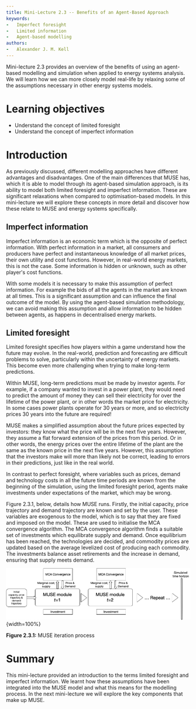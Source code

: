 ```yaml
---
title: Mini-Lecture 2.3 -- Benefits of an Agent-Based Approach
keywords:
-   Imperfect foresight
-   Limited information
-   Agent-based modelling
authors:
-   Alexander J. M. Kell
---
```


Mini-lecture 2.3 provides an overview of the benefits of using an agent-based modelling and simulation when applied to energy systems analysis. We will learn how we can more closely model real-life by relaxing some of the assumptions necessary in other energy systems models.

# Learning objectives

- Understand the concept of limited foresight
- Understand the concept of imperfect information

# Introduction

As previously discussed, different modelling approaches have different advantages and disadvantages. One of the main differences that MUSE has, which it is able to model through its agent-based simulation approach, is its ability to model both limited foresight and imperfect information. These are significant relaxations when compared to optimisation-based models. In this mini-lecture we will explore these concepts in more detail and discover how these relate to MUSE and energy systems specifically.

## Imperfect information

Imperfect information is an economic term which is the opposite of perfect information. With perfect information in a market, all consumers and producers have perfect and instantaneous knowledge of all market prices, their own utility and cost functions. However, in real-world energy markets, this is not the case. Some information is hidden or unknown, such as other player's cost functions.

With some models it is necessary to make this assumption of perfect information. For example the bids of all the agents in the market are known at all times. This is a significant assumption and can influence the final outcome of the model. By using the agent-based simulation methodology, we can avoid making this assumption and allow information to be hidden between agents, as happens in decentralised energy markets.

## Limited foresight

Limited foresight specifies how players within a game understand how the future may evolve. In the real-world, prediction and forecasting are difficult problems to solve, particularly within the uncertainty of energy markets. This become even more challenging when trying to make long-term predictions.

Within MUSE, long-term predictions must be made by investor agents. For example, if a company wanted to invest in a power plant, they would need to predict the amount of money they can sell their electricity for over the lifetime of the power plant, or in other words the market price for electricity. In some cases power plants operate for 30 years or more, and so electricity prices 30 years into the future are required!

MUSE makes a simplified assumption about the future prices expected by investors: they know what the price will be in the next five years. However, they assume a flat forward extension of the prices from this period. Or in other words, the energy prices over the entire lifetime of the plant are the same as the known price in the next five years. However, this assumption that the investors make will more than likely not be correct, leading to errors in their predictions, just like in the real world.

In contrast to perfect foresight, where variables such as prices, demand and technology costs in all the future time periods are known from the beginning of the simulation, using the limited foresight period, agents make investments under expectations of the market, which may be wrong.

Figure 2.3.1, below, details how MUSE runs. Firstly, the initial capacity, price trajectory and demand trajectory are known and set by the user. These variables are exogenous to the model, which is to say that they are fixed and imposed on the model. These are used to initialise the MCA convergence algorithm. The MCA convergence algorithm finds a suitable set of investments which equilibrate supply and demand. Once equilibrium has been reached, the technologies are decided, and commodity prices are updated based on the average levelized cost of producing each commodity. The investments balance asset retirements and the increase in demand, ensuring that supply meets demand.

![](assets/Fig_2.3.1.png){width=100%}

**Figure 2.3.1:** MUSE iteration process

# Summary

This mini-lecture provided an introduction to the terms limited foresight and imperfect information. We learnt how these assumptions have been integrated into the MUSE model and what this means for the modelling process. In the next mini-lecture we will explore the key components that make up MUSE.
